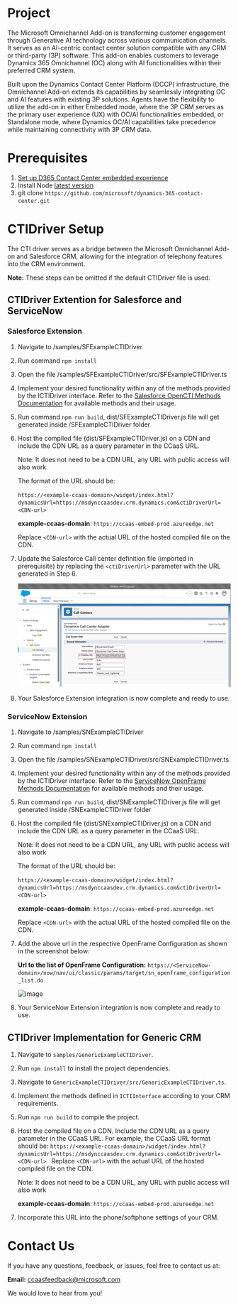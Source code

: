 [//]: # "Copyright (c) Microsoft Corporation."
[//]: # "Licensed under the MIT License."

# Project

The Microsoft Omnichannel Add-on is transforming customer engagement through Generative AI technology across various communication channels. It serves as an AI-centric contact center solution compatible with any CRM or third-party (3P) software. This add-on enables customers to leverage Dynamics 365 Omnichannel (OC) along with AI functionalities within their preferred CRM system.

Built upon the Dynamics Contact Center Platform (DCCP) infrastructure, the Omnichannel Add-on extends its capabilities by seamlessly integrating OC and AI features with existing 3P solutions. Agents have the flexibility to utilize the add-on in either Embedded mode, where the 3P CRM serves as the primary user experience (UX) with OC/AI functionalities embedded, or Standalone mode, where Dynamics OC/AI capabilities take precedence while maintaining connectivity with 3P CRM data.

# Prerequisites
1. [Set up D365 Contact Center embedded experience](https://review.learn.microsoft.com/en-us/dynamics365/contact-center/administer/set-up-embedded-experience?branch=main)
2. Install Node [latest version](https://nodejs.org/en/download/package-manager)
3. git clone `https://github.com/microsoft/dynamics-365-contact-center.git`

# CTIDriver Setup

The CTI driver serves as a bridge between the Microsoft Omnichannel Add-on and Salesforce CRM, allowing for the integration of telephony features into the CRM environment.
 
**Note:** These steps can be omitted if the default CTIDriver file is used. 

## CTIDriver Extention for Salesforce and ServiceNow

### Salesforce Extension

1. Navigate to /samples/SFExampleCTIDriver

2. Run command `npm install`

3. Open the file /samples/SFExampleCTIDriver/src/SFExampleCTIDriver.ts

4. Implement your desired functionality within any of the methods provided by the ICTIDriver interface.
    Refer to the [Salesforce OpenCTI Methods Documentation](https://developer.salesforce.com/docs/atlas.en-us.api_cti.meta/api_cti/sforce_api_cti_methods_intro_lightning.htm) for available methods and their usage.

5. Run command `npm run build`, dist/SFExampleCTIDriver.js file will get generated inside /SFExampleCTIDriver folder

6. Host the compiled file (dist/SFExampleCTIDriver.js) on a CDN and include the CDN URL as a query parameter in the CCaaS URL.

    Note: It does not need to be a CDN URL, any URL with public access will also work 
     
    The format of the URL should be: 
     
    `https://<example-ccaas-domain>/widget/index.html?dynamicsUrl=https://msdynccaasdev.crm.dynamics.com&ctiDriverUrl=<CDN-url>`
    
    **example-ccaas-domain**: `https://ccaas-embed-prod.azureedge.net` 
     
    Replace `<CDN-url>` with the actual URL of the hosted compiled file on the CDN. 

7. Update the Salesforce Call center definition file (imported in prerequisite) by replacing the `<ctiDriverUrl>` parameter with the URL generated in Step 6.

   ![alt text](image.png)
   
8. Your Salesforce Extension integration is now complete and ready to use.

### ServiceNow Extension

1. Navigate to /samples/SNExampleCTIDriver

2. Run command `npm install`

3. Open the file /samples/SNExampleCTIDriver/src/SNExampleCTIDriver.ts

4. Implement your desired functionality within any of the methods provided by the ICTIDriver interface.
    Refer to the [ServiceNow OpenFrame Methods Documentation](https://developer.servicenow.com/dev.do#!/reference/api/washingtondc/client/c_openFrameAPI) for available methods and their usage.

5. Run command `npm run build`, dist/SNExampleCTIDriver.js file will get generated inside /SNExampleCTIDriver folder

6. Host the compiled file (dist/SNExampleCTIDriver.js) on a CDN and include the CDN URL as a query parameter in the CCaaS URL.

    Note: It does not need to be a CDN URL, any URL with public access will also work 
     
    The format of the URL should be: 
     
    `https://<example-ccaas-domain>/widget/index.html?dynamicsUrl=https://msdynccaasdev.crm.dynamics.com&ctiDriverUrl=<CDN-url>`
    
    **example-ccaas-domain**: `https://ccaas-embed-prod.azureedge.net` 
     
    Replace `<CDN-url>` with the actual URL of the hosted compiled file on the CDN. 

7. Add the above url in the respective OpenFrame Configuration as shown in the screenshot below:

   **Url to the list of OpenFrame Configuration:** `https://<ServiceNow-domain>/now/nav/ui/classic/params/target/sn_openframe_configuration_list.do`
   
   ![image](https://github.com/user-attachments/assets/b15100c2-8765-4f2c-bbcd-ea1af7a21bcf)

9. Your ServiceNow Extension integration is now complete and ready to use.

## CTIDriver Implementation for Generic CRM 

1. Navigate to `samples/GenericExampleCTIDriver`.

2. Run `npm install` to install the project dependencies.

3. Navigate to `GenericExampleCTIDriver/src/GenericExampleCTIDriver.ts`.

4. Implement the methods defined in `ICTIInterface` according to your CRM requirements.

5. Run `npm run build` to compile the project.

6. Host the compiled file on a CDN. Include the CDN URL as a query parameter in the CCaaS URL. For example, the CCaaS URL format should be:
   `https://<example-ccaas-domain>/widget/index.html?dynamicsUrl=https://msdynccaasdev.crm.dynamics.com&ctiDriverUrl=<CDN-url> `
   Replace `<CDN-url>` with the actual URL of the hosted compiled file on the CDN.
   
   Note: It does not need to be a CDN URL, any URL with public access will also work 

   **example-ccaas-domain**: `https://ccaas-embed-prod.azureedge.net` 

7. Incorporate this URL into the phone/softphone settings of your CRM.

# Contact Us

If you have any questions, feedback, or issues, feel free to contact us at:

**Email:** [ccaasfeedback@microsoft.com](mailto:ccaasfeedback@microsoft.com)

We would love to hear from you!
